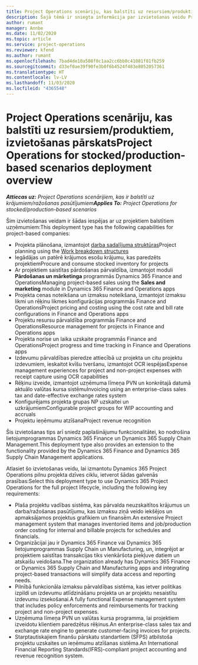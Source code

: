 ```yaml
---
title: Project Operations scenāriju, kas balstīti uz resursiem/produktiem, izvietošanas pārskats
description: Šajā tēmā ir sniegta informācija par izvietošanas veidu Project Operations scenārijiem, kas balstīti uz resursiem/produktiem.
author: rumant
manager: Annbe
ms.date: 11/02/2020
ms.topic: article
ms.service: project-operations
ms.reviewer: kfend
ms.author: rumant
ms.openlocfilehash: 7bad4de10a508f0c1aa2cc6bb0c41081f81fb259
ms.sourcegitcommit: d33ef0ae39f90fe3b0f6b4524f483e8052057361
ms.translationtype: HT
ms.contentlocale: lv-LV
ms.lasthandoff: 11/03/2020
ms.locfileid: "4365548"
---
```

# <a name="project-operations-for-stockedproduction-based-scenarios-deployment-overview"></a><span data-ttu-id="ad41c-103">Project Operations scenāriju, kas balstīti uz resursiem/produktiem, izvietošanas pārskats</span><span class="sxs-lookup"><span data-stu-id="ad41c-103">Project Operations for stocked/production-based scenarios deployment overview</span></span>

<span data-ttu-id="ad41c-104">_**Attiecas uz:** Project Operations scenārijiem, kas ir balstīti uz krājumiem/ražošanas pasūtījumiem_</span><span class="sxs-lookup"><span data-stu-id="ad41c-104">_**Applies To:** Project Operations for stocked/production-based scenarios_</span></span>


<span data-ttu-id="ad41c-105">Šim izvietošanas veidam ir šādas iespējas ar uz projektiem balstītiem uzņēmumiem:</span><span class="sxs-lookup"><span data-stu-id="ad41c-105">This deployment type has the following capabilities for project-based companies:</span></span>

- <span data-ttu-id="ad41c-106">Projekta plānošana, izmantojot [darba sadalījuma struktūras](work-breakdown-structures.md)</span><span class="sxs-lookup"><span data-stu-id="ad41c-106">Project planning using the [Work breakdown structures](work-breakdown-structures.md)</span></span>
- <span data-ttu-id="ad41c-107">Iegādājas un patērē krājumos esošu krājumu, kas paredzēts projektiem</span><span class="sxs-lookup"><span data-stu-id="ad41c-107">Procure and consume stocked inventory for projects</span></span>
- <span data-ttu-id="ad41c-108">Ar projektiem saistītas pārdošanas pārvaldība, izmantojot moduli **Pārdošanas un mārketinga** programmās Dynamics 365 Finance and Operations</span><span class="sxs-lookup"><span data-stu-id="ad41c-108">Managing project-based sales using the **Sales and marketing** module in Dynamics 365 Finance and Operations apps</span></span>
- <span data-ttu-id="ad41c-109">Projekta cenas noteikšana un izmaksu noteikšana, izmantojot izmaksu likmi un rēķinu likmes konfigurācijas programmās Finance and Operations</span><span class="sxs-lookup"><span data-stu-id="ad41c-109">Project pricing and costing using the cost rate and bill rate configurations in Finance and Operations apps</span></span>
- <span data-ttu-id="ad41c-110">Projektu resursu pārvaldība programmās Finance and Operations</span><span class="sxs-lookup"><span data-stu-id="ad41c-110">Resource management for projects in Finance and Operations apps</span></span>
- <span data-ttu-id="ad41c-111">Projekta norise un laika uzskaite programmās Finance and Operations</span><span class="sxs-lookup"><span data-stu-id="ad41c-111">Project progress and time tracking in Finance and Operations apps</span></span>
- <span data-ttu-id="ad41c-112">Izdevumu pārvaldības pieredze attiecībā uz projekta un citu projektu izdevumiem, ieskaitot kvīšu tveršanu, izmantojot OCR iespējas</span><span class="sxs-lookup"><span data-stu-id="ad41c-112">Expense management experiences for project and non-project expenses with receipt capture using OCR capabilities</span></span>
- <span data-ttu-id="ad41c-113">Rēķinu izveide, izmantojot uzņēmuma līmeņa PVN un konkrētajā datumā aktuālo valūtas kursa sistēmu</span><span class="sxs-lookup"><span data-stu-id="ad41c-113">Invoicing using an enterprise-class sales tax and date-effective exchange rates system</span></span>
- <span data-ttu-id="ad41c-114">Konfigurējams projekta grupas NP uzskaitei un uzkrājumiem</span><span class="sxs-lookup"><span data-stu-id="ad41c-114">Configurable project groups for WIP accounting and accruals</span></span>
- <span data-ttu-id="ad41c-115">Projektu ieņēmumu atzīšana</span><span class="sxs-lookup"><span data-stu-id="ad41c-115">Project revenue recognition</span></span>

<span data-ttu-id="ad41c-116">Šis izvietošanas tips arī sniedz paplašinājumu funkcionalitātei, ko nodrošina lietojumprogrammas Dynamics 365 Finance un Dynamics 365 Supply Chain Management.</span><span class="sxs-lookup"><span data-stu-id="ad41c-116">This deployment type also provides an extension to the functionality provided by the Dynamics 365 Finance and Dynamics 365 Supply Chain Management applications.</span></span>

<span data-ttu-id="ad41c-117">Atlasiet šo izvietošanas veidu, lai izmantotu Dynamics 365 Project Operations pilnu projekta dzīves ciklu, ietverot šādas galvenās prasības:</span><span class="sxs-lookup"><span data-stu-id="ad41c-117">Select this deployment type to use Dynamics 365 Project Operations for the full project lifecycle, including the following key requirements:</span></span>

- <span data-ttu-id="ad41c-118">Plaša projektu vadības sistēma, kas pārvalda neuzskaitītos krājumus un darba/ražošanas pasūtījumu, kas izmaksu ziņā veido iekšējos un apmaksājamos projektus grafikiem un finansēm.</span><span class="sxs-lookup"><span data-stu-id="ad41c-118">An extensive Project management system that manages inventoried items and job/production order costing for internal and billable projects for schedules and financials.</span></span>
- <span data-ttu-id="ad41c-119">Organizācijai jau ir Dynamics 365 Finance vai Dynamics 365 lietojumprogrammas Supply Chain un Manufacturing, un, integrējot ar projektiem saistītas transakcijas tiks vienkāršota piekļuve datiem un atskaišu veidošana.</span><span class="sxs-lookup"><span data-stu-id="ad41c-119">The organization already has Dynamics 365 Finance or Dynamics 365 Supply Chain and Manufacturing apps and integrating project-based transactions will simplify data access and reporting needs.</span></span>
- <span data-ttu-id="ad41c-120">Pilnībā funkcionāla izmaksu pārvaldības sistēma, kas ietver politikas izpildi un izdevumu atlīdzināšanu projekta un ar projektu nesaistītu izdevumu izsekošanai.</span><span class="sxs-lookup"><span data-stu-id="ad41c-120">A fully functional Expense management system that includes policy enforcements and reimbursements for tracking project and non-project expenses.</span></span>
- <span data-ttu-id="ad41c-121">Uzņēmuma līmeņa PVN un valūtas kursa programma, lai projektiem izveidotu klientiem paredzētus rēķinus.</span><span class="sxs-lookup"><span data-stu-id="ad41c-121">An enterprise-class sales tax and exchange rate engine to generate customer-facing invoices for projects.</span></span>
- <span data-ttu-id="ad41c-122">Starptautiskajiem finanšu pārskatu standartiem (SFPS) atbilstoša projektu uzskaites un ieņēmumu atzīšanas sistēma.</span><span class="sxs-lookup"><span data-stu-id="ad41c-122">An International Financial Reporting Standards(IFRS)-compliant project accounting and revenue recognition system.</span></span>

